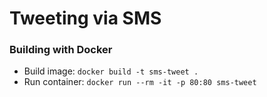 # Tweeting via SMS

### Building with Docker

* Build image: `docker build -t sms-tweet .`
* Run container: `docker run --rm -it -p 80:80 sms-tweet`
